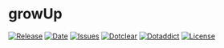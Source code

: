 # growUp

[![Release](https://img.shields.io/github/v/release/franck-paul/growUp)](https://github.com/franck-paul/growUp/releases)
[![Date](https://img.shields.io/github/release-date/franck-paul/growUp)](https://github.com/franck-paul/growUp/releases)
[![Issues](https://img.shields.io/github/issues/franck-paul/growUp)](https://github.com/franck-paul/growUp/issues)
[![Dotclear](https://img.shields.io/badge/dotclear-v2.24-blue.svg)](https://fr.dotclear.org/download)
[![Dotaddict](https://img.shields.io/badge/dotaddict-official-green.svg)](https://plugins.dotaddict.org/dc2/details/growUp)
[![License](https://img.shields.io/github/license/franck-paul/growUp)](https://github.com/franck-paul/growUp/blob/master/LICENSE)

